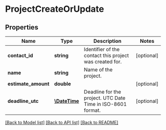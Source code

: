 # ProjectCreateOrUpdate

## Properties

 Name                | Type                          | Description                                                 | Notes      
---------------------|-------------------------------|-------------------------------------------------------------|------------
 **contact_id**      | **string**                    | Identifier of the contact this project was created for.     | [optional] 
 **name**            | **string**                    | Name of the project.                                        |
 **estimate_amount** | **double**                    |                                                             | [optional] 
 **deadline_utc**    | [**\DateTime**](\DateTime.md) | Deadline for the project. UTC Date Time in ISO-8601 format. | [optional] 

[[Back to Model list]](../README.md#documentation-for-models) [[Back to API list]](../README.md#documentation-for-api-endpoints) [[Back to README]](../README.md)


